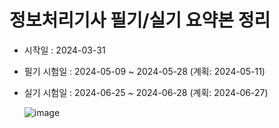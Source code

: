 # 정보처리기사 필기/실기 요약본 정리
- 시작일 : 2024-03-31
- 필기 시험일 : 2024-05-09 ~ 2024-05-28 (계획: 2024-05-11)
- 실기 시험일 : 2024-06-25 ~ 2024-06-28 (계획: 2024-06-27)

  ![image](https://github.com/njy622/Information-Processing-Engineer/assets/139431528/ecea8e46-ab27-4054-8641-6a9b7a4c88f4)
